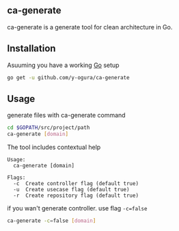 ## ca-generate

ca-generate is a generate tool for clean architecture in Go.

## Installation
Asuuming you have a working [Go](https://golang.org) setup

```bash
go get -u github.com/y-ogura/ca-generate
```


## Usage

generate files with ca-generate command

```bash
cd $GOPATH/src/project/path
ca-generate [domain]
```

The tool includes contextual help
```
Usage:
  ca-generate [domain]

Flags:
  -c  Create controller flag (default true)
  -u  Create usecase flag (default true)
  -r  Create repository flag (default true)
```

if you wan't generate controller.
use flag `-c=false`

```bash
ca-generate -c=false [domain]
```
